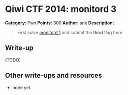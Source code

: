 # Qiwi CTF 2014: monitord 3

**Category:** Pwn
**Points:** 300
**Author:** snk
**Description:**

> First solve [monitord 1](https://github.com/ctfs/write-ups/tree/master/qiwi-ctf-2014/monitord-2) and submit the **third** flag here.

## Write-up

(TODO)

## Other write-ups and resources

* none yet
